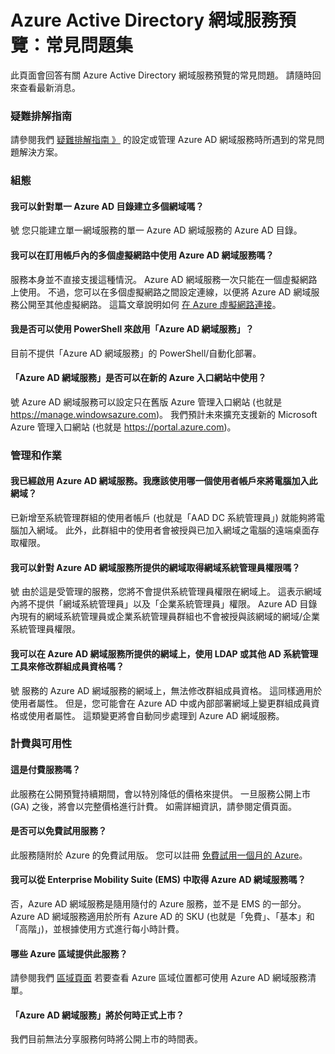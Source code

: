 <properties
    pageTitle="Azure Active Directory 網域服務預覽：常見問題集 | Microsoft Azure"
    description="關於「Azure Active Directory 網域服務」的常見問題集"
    services="active-directory-ds"
    documentationCenter=""
    authors="mahesh-unnikrishnan"
    manager="udayh"
    editor="inhenk"/>

<tags
    ms.service="active-directory-ds"
    ms.workload="identity"
    ms.tgt_pltfrm="na"
    ms.devlang="na"
    ms.topic="article"
    ms.date="10/16/2015"
    ms.author="maheshu"/>


# Azure Active Directory 網域服務預覽：常見問題集

此頁面會回答有關 Azure Active Directory 網域服務預覽的常見問題。 請隨時回來查看最新消息。

### 疑難排解指南

請參閱我們 [疑難排解指南 》](active-directory-ds-troubleshooting.md) 的設定或管理 Azure AD 網域服務時所遇到的常見問題解決方案。


### 組態

#### 我可以針對單一 Azure AD 目錄建立多個網域嗎？

號 您只能建立單一網域服務的單一 Azure AD 網域服務的 Azure AD 目錄。

#### 我可以在訂用帳戶內的多個虛擬網路中使用 Azure AD 網域服務嗎？

服務本身並不直接支援這種情況。 Azure AD 網域服務一次只能在一個虛擬網路上使用。 不過，您可以在多個虛擬網路之間設定連線，以便將 Azure AD 網域服務公開至其他虛擬網路。 這篇文章說明如何 [在 Azure 虛擬網路連接](../vpn-gateway/virtual-networks-configure-vnet-to-vnet-connection.md)。

#### 我是否可以使用 PowerShell 來啟用「Azure AD 網域服務」？

目前不提供「Azure AD 網域服務」的 PowerShell/自動化部署。

#### 「Azure AD 網域服務」是否可以在新的 Azure 入口網站中使用？

號 Azure AD 網域服務可以設定只在舊版 Azure 管理入口網站 (也就是 https://manage.windowsazure.com)。 我們預計未來擴充支援新的 Microsoft Azure 管理入口網站 (也就是 https://portal.azure.com)。


### 管理和作業

#### 我已經啟用 Azure AD 網域服務。我應該使用哪一個使用者帳戶來將電腦加入此網域？

已新增至系統管理群組的使用者帳戶 (也就是「AAD DC 系統管理員」) 就能夠將電腦加入網域。 此外，此群組中的使用者會被授與已加入網域之電腦的遠端桌面存取權限。

#### 我可以針對 Azure AD 網域服務所提供的網域取得網域系統管理員權限嗎？

號 由於這是受管理的服務，您將不會提供系統管理員權限在網域上。 這表示網域內將不提供「網域系統管理員」以及「企業系統管理員」權限。 Azure AD 目錄內現有的網域系統管理員或企業系統管理員群組也不會被授與該網域的網域/企業系統管理員權限。

#### 我可以在 Azure AD 網域服務所提供的網域上，使用 LDAP 或其他 AD 系統管理工具來修改群組成員資格嗎？

號 服務的 Azure AD 網域服務的網域上，無法修改群組成員資格。 這同樣適用於使用者屬性。 但是，您可能會在 Azure AD 中或內部部署網域上變更群組成員資格或使用者屬性。 這類變更將會自動同步處理到 Azure AD 網域服務。


### 計費與可用性

#### 這是付費服務嗎？

此服務在公開預覽持續期間，會以特別降低的價格來提供。 一旦服務公開上市 (GA) 之後，將會以完整價格進行計費。 如需詳細資訊，請參閱定價頁面。

#### 是否可以免費試用服務？

此服務隨附於 Azure 的免費試用版。 您可以註冊 [免費試用一個月的 Azure](https://azure.microsoft.com/pricing/free-trial/)。

#### 我可以從 Enterprise Mobility Suite (EMS) 中取得 Azure AD 網域服務嗎？

否，Azure AD 網域服務是隨用隨付的 Azure 服務，並不是 EMS 的一部分。 Azure AD 網域服務適用於所有 Azure AD 的 SKU  (也就是「免費」、「基本」和「高階」)，並根據使用方式進行每小時計費。

#### 哪些 Azure 區域提供此服務？

請參閱我們 [區域頁面](active-directory-ds-regions.md) 若要查看 Azure 區域位置都可使用 Azure AD 網域服務清單。

#### 「Azure AD 網域服務」將於何時正式上市？

我們目前無法分享服務何時將公開上市的時間表。





